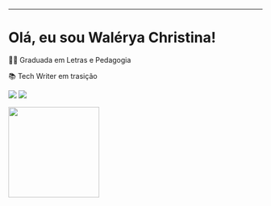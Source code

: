 ----------------------------------------------------------------------------

# Olá, eu sou Walérya Christina!

 
👩‍🎓 Graduada em Letras e Pedagogia

:books: Tech Writer em trasição

<a href="https://www.linkedin.com/in/wal%C3%A9rya/" target="_blank"><img src="https://img.shields.io/badge/-LinkedIn-%230077B5?style=for-the-badge&logo=linkedin&logoColor=white" target="_blank"></a>
<a href = "mailto:waleryachris@gmail.com"><img src="https://img.shields.io/badge/-Gmail-%23333?style=for-the-badge&logo=gmail&logoColor=white" target="_blank"></a>
 
 
<div>
  <a href="https://beacons.ai/Waleryaa">
  <img height="180em" src="https://github-readme-stats.vercel.app/api?username=Waleryaa&show_icons=true&theme=dracula&include_all_commits=true&count_private=true"/>
</div>
